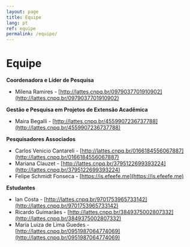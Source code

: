 ```yaml
---
layout: page
title: Equipe
lang: pt
ref: equipe
permalink: /equipe/
---
```


# Equipe

**Coordenadora e Líder de Pesquisa**  

- Milena Ramires \- [http://lattes.cnpq.br/0979037701910902](http://lattes.cnpq.br/0979037701910902)

**Gestão e Pesquisa em Projetos de Extensão Acadêmica**  

- Maira Begalli \- [http://lattes.cnpq.br/4559907236737788](http://lattes.cnpq.br/4559907236737788) 

**Pesquisadores Associados**  

- Carlos Venicio Cantareli \- [http://lattes.cnpq.br/0166184556067887](http://lattes.cnpq.br/0166184556067887)   
- Mariana Clauzet \- [http://lattes.cnpq.br/3795122699393224](http://lattes.cnpq.br/3795122699393224)  
- Felipe Schmidt Fonseca - [https://is.efeefe.me](https://is.efeefe.me)

**Estudantes**  

- Ian Costa \- [http://lattes.cnpq.br/9701753965733142](http://lattes.cnpq.br/9701753965733142)  
- Ricardo Guimarães \- [http://lattes.cnpq.br/3849375002807332](http://lattes.cnpq.br/3849375002807332)
- Maria Luiza de Lima Guedes - [http://lattes.cnpq.br/0951987064774069](http://lattes.cnpq.br/0951987064774069)